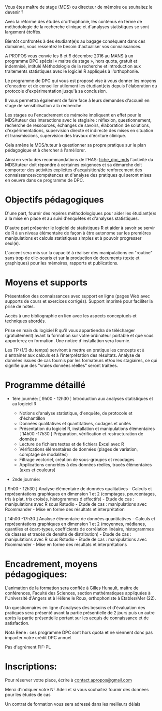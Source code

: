 ﻿---
titre: Méthodologie de la recherche et introduction aux traitements statistiques avec le logiciel R appliqués à l'orthophonie - module 1
axe: formation
ville: Le Mans
departement: 72
animation:
    - Gilles Hunault, maître de conférences, Faculté des Sciences, section mathématiques appliquées à l'Université d'Angers
    - Hélène le Roux, orthophoniste à Etables/Mer (22).
date: 
    - 2016-12-08
    - 2016-12-09
dateAffichage: 8 et 9 décembre 2016
organisateur: organisateur-hl
financement:
    - dpc
# infos pour les contrats de formation (pdf)
duree: 2 jours en présentiel avec le formateur
datePdf: jeudi 8 décembre et vendredi 9 décembre 2016
horaire: 9h à 17h30
lieu: Le Mans - 72000
effectif: 20
---
Vous êtes maître de stage (MDS) ou directeur de mémoire ou souhaitez le devenir ?
 
Avec la réforme des études d'orthophonie, les contenus en terme de méthodologie de la recherche clinique et d'analyses statistiques se sont largement étoffés.

Bientôt confrontés à des étudiant(e)s au bagage conséquent dans ces domaines, vous ressentez le besoin d'actualiser vos connaissances.

A PROPOS vous convie les 8 et 9 décembre 2016 au MANS à un programme DPC spécial « maitre de stage », hors quota, gratuit et indemnisé, intitulé Méthodologie de la recherche et introduction aux traitements statistiques avec le logiciel R appliqués à l'orthophonie.

Le programme de DPC qui vous est proposé vise à vous donner les moyens d'encadrer et de conseiller utilement les étudiant(e)s depuis l'élaboration du protocole d'expérimentation jusqu'à sa conclusion.

Il vous permettra également de faire face à leurs demandes d'accueil en stage de sensibilisation à la recherche.

Les stages ou l'encadrement de mémoire impliquent en effet pour le MDS/tuteur des interactions avec le stagiaire : réflexion, questionnement, recherche de ressources, échanges de savoirs, élaboration de solutions, d'expérimentations, supervision directe et indirecte des mises en situation et transmissions, supervision des travaux d'écriture clinique.

Cela amène le MDS/tuteur à questionner sa propre pratique sur le plan pédagogique et à chercher à l'améliorer.

Ainsi en vertu des recommandations de l'HAS:
[fiche_dpc_mds](http://www.hassante.fr/portail/upload/docs/application/pdf/2014-06/fiche_dpc_mds_2014-06-24_11-26-39_836.pdf)
l'activité du MDS/tuteur doit répondre à certaines exigences et sa démarche doit comporter des activités explicites d'acquisition/de renforcement des connaissances/compétences et d'analyse des pratiques qui seront mises en oeuvre dans ce programme de DPC.

# Objectifs pédagogiques

D'une part, fournir des repères méthodologiques pour aider les étudiant(e)s à la mise en place et au suivi d'enquêtes et d'analyses statistiques.

D'autre part présenter le logiciel de statistiques R et aider à savoir se servir de R à un niveau élémentaire de façon à être autonome sur les premières manipulations et calculs statistiques simples et à pouvoir progresser seul(e).

L'accent sera mis sur la capacité à réaliser des manipulations en "routine" sans trop de clic-souris et sur la production de documents (texte et graphiques) pour les mémoires, rapports et publications.

# Moyens et supports
 
Présentation des connaissances avec support en ligne (pages Web avec supports de cours et exercices corrigés).
Support imprimé pour faciliter la prise de notes.

Accès à une bibliographie en lien avec les aspects conceptuels et techniques abordés.

Prise en main du logiciel R qu'il vous appartiendra de télécharger (gratuitement) avant la formation sur votre ordinateur portable et que vous apporterez en formation.
Une notice d'installation sera fournie.

Les TP (1/3 du temps) serviront à mettre en pratique les concepts et à s'entrainer aux calculs et à l'interprétation des résultats.
Analyse de données issues de cas fournis par les formateurs et/ou les stagiaires, ce qui signifie que des "vraies données réelles" seront traitées.
 
# Programme détaillé

- 1ère journée:
[ 9h00 - 12h30 ] Introduction aux analyses statistiques et au logiciel R
    - Notions d'analyse statistique, d'enquête, de protocole et d'échantillon
    - Données qualitatives et quantitatives, codages et unités
    - Présentation du logiciel R, installation et manipulations élémentaires
[ 14h00 -17h30 ] Préparation, vérification et restructuration de données
    - Lecture de fichiers textes et de fichiers Excel avec R
    - Vérifications élémentaires de données (plages de variation, comptage de modalités)
    - Filtrage vectoriel, création de sous-groupes et recodages
    - Applications concrètes à des données réelles, tracés élémentaires (axes et couleurs)
 
- 2nde journée: 

[ 9h00 - 12h30 ] Analyse élémentaire de données qualitatives
    - Calculs et représentations graphiques en dimension 1 et 2 (comptages, pourcentages, tris à plat, tris croisés, histogrammes d'effectifs)
    - Etude de cas : manipulations avec R sous Rstudio
    - Etude de cas : manipulations avec Rcommander
    - Mise en forme des résultats et interprétation

[ 14h00 -17h30 ] Analyse élémentaire de données quantitatives
    - Calculs et représentations graphiques en dimension 1 et 2 (moyennes, médianes, quantiles et écart-types, coefficients de corrélation linéaire, histogrammes de classes et tracés de densité de distribution)
    - Etude de cas : manipulations avec R sous Rstudio
    - Etude de cas : manipulations avec Rcommander
    - Mise en forme des résultats et interprétations
 
# Encadrement, moyens pédagogiques:

L'animation de la formation sera confiée à Gilles Hunault, maître de conférences, Faculté des Sciences, section mathématiques appliquées à l'Université d'Angers et à Hélène le Roux, orthophoniste à Etables/Mer (22).

Un questionnaires en ligne d'analyses des besoins et d'évaluation des pratiques sera présenté avant la partie présentielle de 2 jours puis un autre après la partie présentielle portant sur les acquis de connaissance et de satisfaction.
 
Nota Bene : ces programme DPC sont hors quota et ne viennent donc pas impacter votre crédit DPC annuel.

Pas d'agrément FIF-PL
 
# Inscriptions:

Pour réserver votre place, écrire à contact.apropos@gmail.com

Merci d'indiquer votre N° Adeli et si vous souhaitez fournir des données pour les études de cas

Un contrat de formation vous sera adressé dans les meilleurs délais